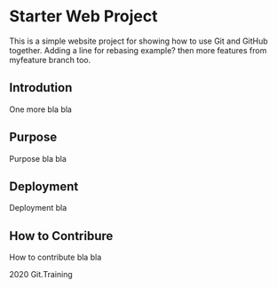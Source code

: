 # Starter Web Project

This is a simple website project for showing how to use Git and GitHub together. Adding a line for rebasing example? then more features from myfeature branch too.

## Introdution

One more bla bla

## Purpose

Purpose bla bla

## Deployment

Deployment bla

## How to Contribure

How to contribute bla bla

2020 Git.Training